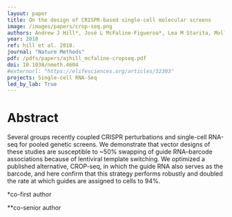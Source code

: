 ```yaml
---
layout: paper
title: On the design of CRISPR-based single-cell molecular screens
image: /images/papers/crop-seq.png
authors: Andrew J Hill*, José L McFaline-Figueroa*, Lea M Starita, Molly J Gasperini, Kenneth A Matreyek, Jonathan Packer, Dana Jackson, Jay Shendure**, Cole Trapnell**
year: 2018
ref: hill et al. 2018.
journal: "Nature Methods"
pdf: /pdfs/papers/ajhill_mcfaline-cropseq.pdf
doi: 10.1038/nmeth.4604
#externurl: "https://elifesciences.org/articles/32303"
projects: Single-cell RNA-Seq
led_by_lab: True
---
```


# Abstract

Several groups recently coupled CRISPR perturbations and
single-cell RNA-seq for pooled genetic screens. We demonstrate
that vector designs of these studies are susceptible to ~50%
swapping of guide RNA–barcode associations because of lentiviral
template switching. We optimized a published alternative,
CROP-seq, in which the guide RNA also serves as the barcode,
and here confirm that this strategy performs robustly and doubled
the rate at which guides are assigned to cells to 94%.

*co-first author

**co-senior author
